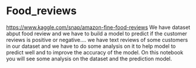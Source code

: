 # Food_reviews
 https://www.kaggle.com/snap/amazon-fine-food-reviews  We have dataset abput food review and we have to build a model to predict if the customer reviews is positive or negative.... we have text reviews of some customers in our dataset and we have to do some analysis on it to help model to predict well and to improve the accuracy of the model.  On this notebook you will see some analysis on the dataset and the prediction model.
